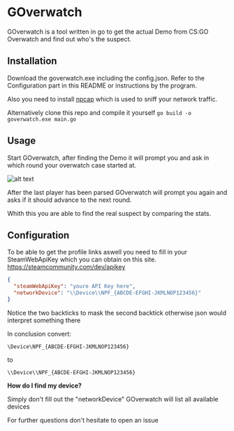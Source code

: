 # GOverwatch
GOverwatch is a tool written in go to get the actual Demo from CS:GO Overwatch and find out who's the suspect.

## Installation
Download the goverwatch.exe including the config.json.
Refer to the Configuration part in this README or instructions by the program.

Also you need to install [npcap](https://nmap.org/npcap/windows-10.html) which is used to sniff your network traffic.

Alternatively clone this repo and compile it yourself
```go build -o goverwatch.exe main.go```

## Usage
Start GOverwatch, after finding the Demo it will prompt you and ask in which round your overwatch case started at.

![alt text](https://i.imgur.com/lbsgVlp.png "GOverwatch Demo 01")

After the last player has been parsed GOverwatch will prompt you again and asks if it should advance to the next round.

Whith this you are able to find the real suspect by comparing the stats.

## Configuration
To be able to get the profile links aswell you need to fill in your SteamWebApiKey which you can obtain on this site.
https://steamcommunity.com/dev/apikey
```json
{
  "steamWebApiKey": "youre API Key here",
  "networkDevice": "\\Device\\NPF_{ABCDE-EFGHI-JKMLNOP123456}"
}
```
Notice the two backticks to mask the second backtick otherwise json would interpret something there

In conclusion convert:

```\Device\NPF_{ABCDE-EFGHI-JKMLNOP123456}```

to

```\\Device\\NPF_{ABCDE-EFGHI-JKMLNOP123456}```

**How do I find my device?**

Simply don't fill out the "networkDevice" GOverwatch will list all available devices

For further questions don't hesitate to open an issue